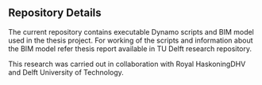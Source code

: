 
## Repository Details

The current repository contains executable Dynamo scripts and BIM model used in the thesis project. For working of the scripts and information about the BIM model refer thesis report available in TU Delft research repository.

This research was carried out in collaboration with Royal HaskoningDHV and Delft University of Technology.
